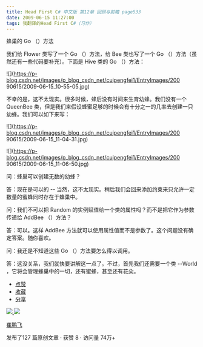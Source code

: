 ```yaml
---
title: Head First C# 中文版 第12章 回顾与前瞻 page533
date: 2009-06-15 11:27:00
tags: 我翻译的Head First C#（习作）
---
```

蜂巢的  Go  （）方法

  

我们给  Flower  类写了一个  Go  （）方法，给  Bee  类也写了一个  Go  （）方法（虽然还有一些代码要补充）。下面是  Hive
类的  Go  （）方法：

  

![](https://p-blog.csdn.net/images/p_blog_csdn_net/cuipengfei1/EntryImages/200
90615/2009-06-15_10-55-05.jpg)

不幸的是，这不太现实。很多时候，蜂后没有时间来生育幼蜂。我们没有一个  QueenBee
类，但是我们来假设蜂蜜足够的时候会有十分之一的几率去创建一只幼蜂。我们可以如下来写：

  

![](https://p-blog.csdn.net/images/p_blog_csdn_net/cuipengfei1/EntryImages/200
90615/2009-06-15_11-04-31.jpg)

![](https://p-blog.csdn.net/images/p_blog_csdn_net/cuipengfei1/EntryImages/200
90615/2009-06-15_11-06-50.jpg)

问：蜂巢可以创建无数的幼蜂？

  

答：现在是可以的  \--  当然，这不太现实。稍后我们会回来添加约束来只允许一定数量的蜜蜂同时存在于蜂巢中。

  

问：我们不可以把  Random  的实例赋值给一个类的属性吗？而不是把它作为参数传递给  AddBee  （）方法？

  

答：可以。这样  AddBee  方法就可以使用属性值而不是参数了。这个问题没有确定答案。随你喜欢。

  

问：我还是不知道这些  Go  （）方法要怎么得以调用。

  

答：这没关系，我们就快要讲解这一点了。不过，首先我们还需要一个类  \--World  ，它将会管理蜂巢中的一切，还有蜜蜂，甚至还有花朵。

  

  

  * [ 点赞  ](javascript:;)
  * [ 收藏  ](javascript:;)
  * [ 分享 ](javascript:;)

[ ![](https://profile.csdnimg.cn/5/2/5/3_cuipengfei1)
![](https://g.csdnimg.cn/static/user-reg-year/1x/11.png)
](https://blog.csdn.net/cuipengfei1)

[ 崔鹏飞 ](https://blog.csdn.net/cuipengfei1)

发布了127 篇原创文章  ·  获赞 8  ·  访问量 74万+

